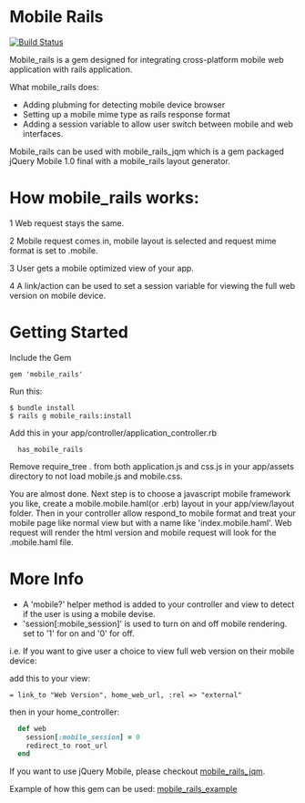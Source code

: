 # Mobile Rails  
[![Build Status](https://secure.travis-ci.org/hisea/mobile_rails.png)](https://secure.travis-ci.org/hisea/mobile_rails.png)



Mobile_rails is a gem designed for integrating cross-platform mobile web application with rails application.

What mobile_rails does:

* Adding plubming for detecting mobile device browser
* Setting up a mobile mime type as rails response format
* Adding a session variable to allow user switch between mobile and web interfaces.

Mobile_rails can be used with mobile_rails_jqm which is a gem packaged jQuery Mobile 1.0 final with a mobile_rails layout generator.

# How mobile_rails works:


1 Web request stays the same.

2 Mobile request comes in, mobile layout is selected and request mime format is set to .mobile.

3 User gets a mobile optimized view of your app.

4 A link/action can be used to set a session variable for viewing the full web version on mobile device.

# Getting Started


Include the Gem

```
gem 'mobile_rails'
```

Run this:

```
$ bundle install
$ rails g mobile_rails:install
```

Add this in your app/controller/application_controller.rb

```
  has_mobile_rails
```

Remove require_tree . from both application.js and css.js in your app/assets directory to not load mobile.js and mobile.css.

You are almost done. 
Next step is to choose a javascript mobile framework you like, create a mobile.mobile.haml(or .erb) layout in your app/view/layout folder. 
Then in your controller allow respond_to mobile format and treat your mobile page like normal view but with a name like 'index.mobile.haml'. Web request will render the html version and mobile request will look for the .mobile.haml file.

# More Info

* A 'mobile?' helper method is added to your controller and view to detect if the user is using a mobile devise.
* 'session[:mobile_session]' is used to turn on and off mobile rendering. set to '1' for on and '0' for off.

i.e.
If you want to give user a choice to view full web version on their mobile device:

 add this to your view:

```
= link_to "Web Version", home_web_url, :rel => "external"
```

then in your home_controller:

```ruby
  def web
    session[:mobile_session] = 0
    redirect_to root_url
  end
```

If you want to use jQuery Mobile, please checkout [mobile_rails_jqm](https://github.com/hisea/mobile_rails_jqm).

Example of how this gem can be used: [mobile_rails_example](https://github.com/hisea/mobile_rails_example)



